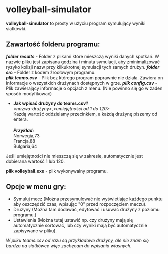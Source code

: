 # volleyball-simulator
**volleyball-simulator** to prosty w użyciu program symulujący wyniki siatkówki.

## Zawartość folderu programu:

***folder results*** - Folder z plikami które mieszczą wyniki danych spotkań. W nazwie pliku jest zapisana godzina i minuta symulacji, aby zminimalizować ryzyko kolizji nazw przy kilkukrotnej symulacji tych samych drużyn.
***folder src*** - Folder z kodem źrodłowym programu. <br>
***plik teams.csv*** - Plik bez którego program poprawnie nie działa. Zawiera on informacje o wszystkich drużynach dostępnych w grze.
***plik config.csv*** - Plik zawierający informacje o opcjach z menu. (Nie powinno się go w żaden sposób modyfikować)
- **Jak wpisać drużyny do teams.csv?** <br>
*<nazwa-drużyny>,<umiejętności od 1 do 120>*<br>
Każdą wartość oddzielamy przecinkiem, a każdą drużynę piszemy od entera. <br><br>
***Przykład:*** <br>
Norwegia,73 <br>
Francja,88 <br>
Bułgaria,64 <br>

Jeśli umiejętności nie mieszczą się w zakresie, automatycznie jest dobierana wartość 1 lub 120.

**plik volleyball.exe** - plik wykonywalny programu.

## Opcje w menu gry:
- Symuluj mecz (Można przesymulować nie wyświetlając każdego punktu aby oszczędzić czas, wpisując "0" przed rozpoczęciem meczu).
- Drużyny (Można tam dodawać, edytować i usuwać drużyny z poziomu programu.)
- Ustawienia (Można tutaj ustawić np. czy drużyny mają się automatycznie sortować, lub czy wyniki mają być automatycznie zapisywane w pliku).

*W pliku teams.csv od razu są przykładowe drużyny, ale nie znam się bardzo na siatkówce więc zachęcam do wpisania własnych.*
